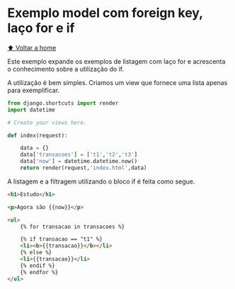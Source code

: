 # Exemplo model com foreign key, laço for e if

[:arrow_up: Voltar a home](https://github.com/Dirack/Estudos/tree/master/Python/django#django)

Este exemplo expande os exemplos de listagem com laço for e acrescenta o conhecimento sobre a utilização do if.

A utilização é bem simples. Criamos um view que fornece uma lista apenas para exemplificar.

```py
from django.shortcuts import render
import datetime

# Create your views here.

def index(request):

    data = {}
    data['transacoes'] = ['t1','t2','t3']
    data['now'] = datetime.datetime.now()
    return render(request,'index.html',data)
```

A listagem e a filtragem utilizando o bloco if é feita como segue.

```html
<h1>Estudo</h1>

<p>Agora são {{now}}</p>

<ul>
    {% for transacao in transacoes %}

    {% if transacao == "t1" %}
    <li><b>{{transacao}}</b></li>
    {% else %}
    <li>{{transacao}}</li>
    {% endif %}
    {% endfor %}
</ul>
```
